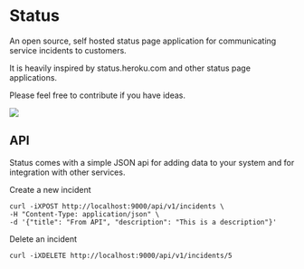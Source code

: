 # Status

An open source, self hosted status page application for communicating service incidents to customers.

It is heavily inspired by status.heroku.com and other status page applications.

Please feel free to contribute if you have ideas.

![](https://raw.githubusercontent.com/owainlewis/status/master/public/images/preview.png)

## API

Status comes with a simple JSON api for adding data to your system and for integration with other services.

Create a new incident

```
curl -iXPOST http://localhost:9000/api/v1/incidents \
-H "Content-Type: application/json" \
-d '{"title": "From API", "description": "This is a description"}'
```

Delete an incident

```
curl -iXDELETE http://localhost:9000/api/v1/incidents/5
```


